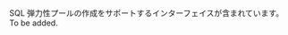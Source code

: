 <Namespace Name="Microsoft.Azure.Management.Sql.Fluent.SqlElasticPools.SqlElasticPoolsCreatable">
  <Docs>
    <summary>SQL 弾力性プールの作成をサポートするインターフェイスが含まれています。</summary> 
    <remarks>To be added.</remarks>
  </Docs>
</Namespace>
